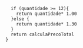 ```function calculaPrecoTotal(quantidade) {
  if (quantidade >= 12){
    return quantidade* 1.00
  }else {
    return quantidade* 1.30
  }
  return calculaPrecoTotal
}
```
